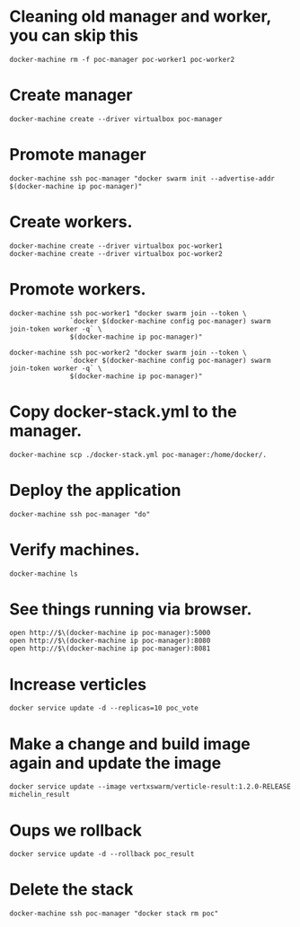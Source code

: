 # Cleaning old manager and worker, you can skip this
```
docker-machine rm -f poc-manager poc-worker1 poc-worker2
```

# Create manager
```
docker-machine create --driver virtualbox poc-manager
```

# Promote manager
```
docker-machine ssh poc-manager "docker swarm init --advertise-addr $(docker-machine ip poc-manager)"
```

# Create workers.
```
docker-machine create --driver virtualbox poc-worker1
docker-machine create --driver virtualbox poc-worker2
```

# Promote workers.
```
docker-machine ssh poc-worker1 "docker swarm join --token \
               `docker $(docker-machine config poc-manager) swarm join-token worker -q` \
               $(docker-machine ip poc-manager)"

docker-machine ssh poc-worker2 "docker swarm join --token \
               `docker $(docker-machine config poc-manager) swarm join-token worker -q` \ 
               $(docker-machine ip poc-manager)"
```

# Copy docker-stack.yml to the manager.
```
docker-machine scp ./docker-stack.yml poc-manager:/home/docker/.
```

# Deploy the application
```
docker-machine ssh poc-manager "do"
```

# Verify machines.
```
docker-machine ls
```

# See things running via browser.

```
open http://$\(docker-machine ip poc-manager):5000
open http://$\(docker-machine ip poc-manager):8080
open http://$\(docker-machine ip poc-manager):8081
```

# Increase verticles
```
docker service update -d --replicas=10 poc_vote
```

# Make a change and build image again and update the image
```
docker service update --image vertxswarm/verticle-result:1.2.0-RELEASE michelin_result
```

# Oups we rollback
```
docker service update -d --rollback poc_result
```

# Delete the stack
```
docker-machine ssh poc-manager "docker stack rm poc"
```

